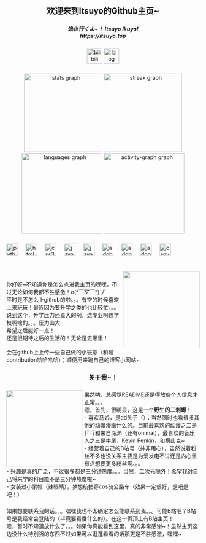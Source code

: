<h2 align="center">欢迎来到Itsuyo的Github主页~</h2>

###

<h5 align="center">逸世行くよ~！ Itsuyo Ikuyo!<br>https://itsuyo.top</h5>

###

<div align="center">
  <a href="https://space.bilibili.com/1428968987/" target="_blank">
    <img src="https://th.bing.com/th/id/OIP.n3T3hUdkhceVaQ9touJMwgHaHa?rs=1&pid=ImgDetMain" width="40" height="40" alt="bilibili logo"/>
  </a>
  <a href="https://itsuyo.top/" target="_blank">
    <img src="https://itsuyo.top/favicon.ico" width="40" height="40" alt="blog logo"/>
  </a>
</div>

###

<div align="center">
  <img src="https://github-readme-stats.vercel.app/api?username=abyss-seeker&hide_title=false&hide_rank=false&show_icons=true&include_all_commits=true&count_private=true&disable_animations=false&theme=tokyonight&locale=en&hide_border=false" height="204" alt="stats graph"  />
  <img src="https://streak-stats.demolab.com?user=abyss-seeker&locale=en&mode=weekly&theme=tokyonight&hide_border=false&border_radius=5" height="204" alt="streak graph"  />
  <img src="https://github-readme-stats.vercel.app/api/top-langs?username=abyss-seeker&locale=en&hide_title=false&layout=compact&card_width=320&langs_count=5&theme=tokyonight&hide_border=false" height="210" alt="languages graph"  />
  <img src="https://github-readme-activity-graph.vercel.app/graph?username=abyss-seeker&theme=tokyo-night&area=true&hide_border=false" height="210" alt="activity-graph graph"  />
</div>

###

<div align="left">
  <img src="https://cdn.jsdelivr.net/gh/devicons/devicon/icons/python/python-original.svg" height="30" alt="python logo"  />
  <img width="12" />
  <img src="https://cdn.jsdelivr.net/gh/devicons/devicon/icons/html5/html5-original.svg" height="30" alt="html5 logo"  />
  <img width="12" />
  <img src="https://cdn.jsdelivr.net/gh/devicons/devicon/icons/css3/css3-original.svg" height="30" alt="css3 logo"  />
  <img width="12" />
  <img src="https://cdn.jsdelivr.net/gh/devicons/devicon/icons/javascript/javascript-original.svg" height="30" alt="javascript logo"  />
  <img width="12" />
  <img src="https://cdn.jsdelivr.net/gh/devicons/devicon/icons/java/java-original.svg" height="30" alt="java logo"  />
  <img width="12" />
  <img src="https://skillicons.dev/icons?i=ae" height="30" alt="adobeaftereffects logo"  />
  <img width="12" />
  <img src="https://skillicons.dev/icons?i=ps" height="30" alt="adobephotoshop logo"  />
  <img width="12" />
  <img src="https://skillicons.dev/icons?i=pr" height="30" alt="adobepremierepro logo"  />
  <img width="12" />
  <img src="https://cdn.simpleicons.org/canva/00C4CC" height="30" alt="canva logo"  />
</div>

###

<br clear="both">

<img align="right" height="200" src="https://img.nga.178.com/attachments/mon_202105/07/-9lddQ66u1-c1juZ26T3cSgo-f5.gif"  />


###

<p align="left">你好呀~不知道你是怎么点进我主页的嘿嘿，不过无论如何我都不胜感激！o(*￣▽￣*)ブ<br>平时是不怎么上github的啦。。。有空的时候喜欢上来玩玩！最近因为要升学之类的也比较忙。。。<br>说到这个，升学压力还蛮大的咧，选专业啊选学校啊啥的。。。压力山大<br>希望之后能好一点！<br>还是很期待之后的生活的！无论是去哪里！<br><br>会在github上上传一些自己做的小玩意（和蹭contribution哈哈哈哈）；顺便用来跑自己的博客小网站~</p>

###

<h3 align="center">关于我~！</h3>

###

<img align="left" height="200" src="https://i0.hdslb.com/bfs/article/aa634af4e8c884434c1390ce7cf57cd3da9d6e42.gif"  />

###

<p align="left">果然呐，总感觉README还是得放些个人信息才正常。。。<br>嗯，首先，很明显，这是一个<b>野生的二刺螈</b>！<br>- 喜欢马娘，是dd头子（）；当然同时也看很多其他的动漫漫画什么的。目前最喜欢的动漫之二是乒乓和来自深渊（还有onimai），最喜欢的音乐人之三是牛尾，Kevin Penkin，和横山克~<br>- 经营着自己的B站号（并非用心），虽然说着粉丝不多也没关系主要是为爱发电不过还是内心里有点想要更多粉丝啊。。。<br>- 兴趣是真的广泛，不过很多都是三分钟热度。。。当然，二次元除外！希望我对自己将来学的科目能不是三分钟热度啦~<br>- 女装过小栗帽（辣眼睛），梦想航拍穿cos骑公路车（效果一定很好，是吧是吧！）</p>

###

<p align="left">如果想要联系我的话。。。嘿嘿我也不太确定怎么能联系到我。。。可能B站吧？B站号是我经常会登陆的（毕竟要看番什么的）。在这一页顶上有B站主页！<br>嗯，暂时不知道放什么了。。。如果你真能看到这里，真的非常感谢~！虽然主页这边没什么特别强的东西不过如果可以逛逛看看的话那更是不胜感激，嘿嘿~</p>

###
